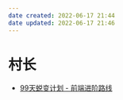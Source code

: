 ```yaml
---
date created: 2022-06-17 21:44
date updated: 2022-06-17 21:46
---
```


# 村长

- [99天蜕变计划 - 前端进阶路线](https://www.wolai.com/josephxia/v52Md9nQq48c7PcfEDj9N1)

